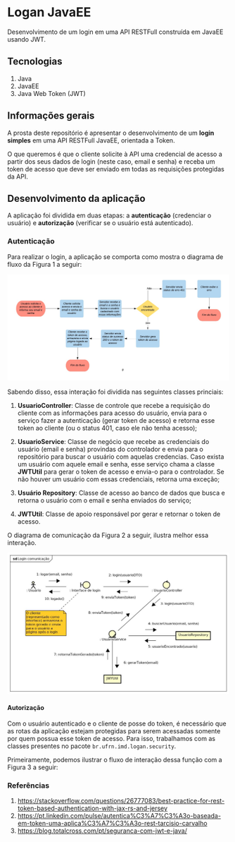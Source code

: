 # Logan JavaEE
Desenvolvimento de um login em uma API RESTFull construída em JavaEE usando JWT.

## Tecnologias
1. Java
2. JavaEE
3. Java Web Token (JWT)

## Informações gerais
A prosta deste repositório é apresentar o desenvolvimento de um **login simples** em uma API RESTFull JavaEE, orientada a Token.

O que queremos é que o cliente solicite à API uma credencial de acesso a partir dos seus dados de login (neste caso, email e senha) e receba um token de acesso que deve ser enviado em todas as requisições protegidas da API.

## Desenvolvimento da aplicação
A aplicação foi dividida em duas etapas: a **autenticação** (credenciar o usuário) e **autorização** (verificar se o usuário está autenticado).

### Autenticação
Para realizar o login, a aplicação se comporta como mostra o diagrama de fluxo da Figura 1 a seguir:

![Fluxo de login](images/login_fluxo.jpg)

Sabendo disso, essa interação foi dividida nas seguintes classes princiais: 

1. **UsuarioController**: Classe de controle que recebe a requisição do cliente com as informações para acesso do usuário, envia para o serviço fazer a autenticação (gerar token de acesso) e retorna esse token ao cliente (ou o status 401, caso ele não tenha acesso); 

2. **UsuarioService**: Classe de negócio que recebe as credenciais do usuário (email e senha) provindas do controlador e envia para o repositório para buscar o usuário com aquelas credencias. Caso exista um usuário com aquele email e senha, esse serviço chama a classe **JWTUtil** para gerar o token de acesso e envia-o para o controlador. Se não houver um usuário com essas credenciais, retorna uma exceção;

3. **Usuário Repository**: Classe de acesso ao banco de dados que busca e retorna o usuário com o email e senha enviados do serviço;

4. **JWTUtil**: Classe de apoio responsável por gerar e retornar o token de acesso.

O diagrama de comunicação da Figura 2 a seguir, ilustra melhor essa interação.

![Comunicação para login](images/comunicacao_login.jpg)

#### Autorização
Com o usuário autenticado e o cliente de posse do token, é necessário que as rotas da aplicação estejam protegidas para serem acessadas somente por quem possua esse token de acesso. Para isso, trabalhamos com as classes presentes no pacote `br.ufrn.imd.logan.security`. 

Primeiramente, podemos ilustrar o fluxo de interação dessa função com a Figura 3 a seguir:

### Referências
1. https://stackoverflow.com/questions/26777083/best-practice-for-rest-token-based-authentication-with-jax-rs-and-jersey
2. https://pt.linkedin.com/pulse/autentica%C3%A7%C3%A3o-baseada-em-token-uma-aplica%C3%A7%C3%A3o-rest-tarcisio-carvalho
3. https://blog.totalcross.com/pt/seguranca-com-jwt-e-java/

